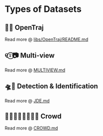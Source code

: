 # Types of Datasets

## 🌌🐾 OpenTraj

Read more @ [libs/OpenTraj/README.md](../libs/OpenTraj/README.md)

## ୧⍤⃝📷 Multi-view

Read more @ [MULTIVIEW.md](./MULTIVIEW.md)

## 🛸🔭 Detection & Identification

Read more @ [JDE.md](./JDE.md)

## 👨🏻‍👩🏻‍👦🏻‍👦🏻 Crowd

Read more @ [CROWD.md](./CROWD.md)


